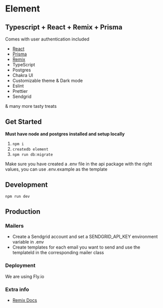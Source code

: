 # Element

## Typescript + React + Remix + Prisma

Comes with user authentication included

- [React](https://github.com/facebook/react)
- [Prisma](https://www.prisma.io)
- [Remix](https://remix.run)
- TypeScript
- Postgres
- Chakra UI
- Customizable theme & Dark mode
- Eslint
- Prettier
- Sendgrid

& many more tasty treats

## Get Started

**Must have node and postgres installed and setup locally**

1. `npm i`
2. `createdb element`
3. `npm run db:migrate`

Make sure you have created a .env file in the api package with the right values, you can use .env.example as the template

## Development

`npm run dev`

## Production

### Mailers

- Create a Sendgrid account and set a SENDGRID_API_KEY environment variable in .env
- Create templates for each email you want to send and use the templateId in the corresponding mailer class

### Deployment

We are using Fly.io

### Extra info

- [Remix Docs](https://remix.run/docs)
